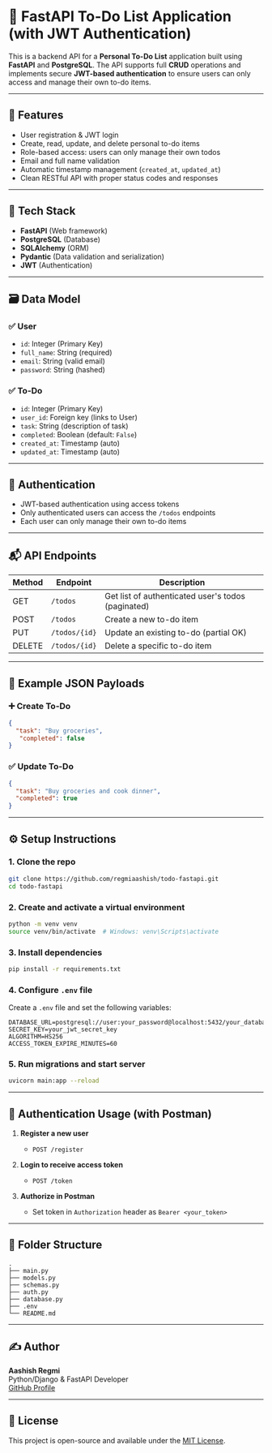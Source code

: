 # 📝 FastAPI To-Do List Application (with JWT Authentication)

This is a backend API for a **Personal To-Do List** application built using **FastAPI** and **PostgreSQL**. The API supports full **CRUD** operations and implements secure **JWT-based authentication** to ensure users can only access and manage their own to-do items.

---

## 🚀 Features

- User registration & JWT login
- Create, read, update, and delete personal to-do items
- Role-based access: users can only manage their own todos
- Email and full name validation
- Automatic timestamp management (`created_at`, `updated_at`)
- Clean RESTful API with proper status codes and responses

---

## 🧱 Tech Stack

- **FastAPI** (Web framework)
- **PostgreSQL** (Database)
- **SQLAlchemy** (ORM)
- **Pydantic** (Data validation and serialization)
- **JWT** (Authentication)

---

## 🗃️ Data Model

### ✅ User
- `id`: Integer (Primary Key)
- `full_name`: String (required)
- `email`: String (valid email)
- `password`: String (hashed)

### ✅ To-Do
- `id`: Integer (Primary Key)
- `user_id`: Foreign key (links to User)
- `task`: String (description of task)
- `completed`: Boolean (default: `False`)
- `created_at`: Timestamp (auto)
- `updated_at`: Timestamp (auto)

---

## 🔐 Authentication

- JWT-based authentication using access tokens
- Only authenticated users can access the `/todos` endpoints
- Each user can only manage their own to-do items

---

## 📬 API Endpoints

| Method | Endpoint         | Description                         |
|--------|------------------|-------------------------------------|
| GET    | `/todos`         | Get list of authenticated user's todos (paginated) |
| POST   | `/todos`         | Create a new to-do item             |
| PUT    | `/todos/{id}`    | Update an existing to-do (partial OK) |
| DELETE | `/todos/{id}`    | Delete a specific to-do item        |

---

## 🧪 Example JSON Payloads

### ➕ Create To-Do
```json
{
  "task": "Buy groceries", 
   "completed": false 
}
```

### ✅ Update To-Do
```json
{
  "task": "Buy groceries and cook dinner",
  "completed": true
}
```

---

## ⚙️ Setup Instructions

### 1. Clone the repo
```bash
git clone https://github.com/regmiaashish/todo-fastapi.git
cd todo-fastapi
```

### 2. Create and activate a virtual environment
```bash
python -m venv venv
source venv/bin/activate  # Windows: venv\Scripts\activate
```

### 3. Install dependencies
```bash
pip install -r requirements.txt
```

### 4. Configure `.env` file
Create a `.env` file and set the following variables:
```
DATABASE_URL=postgresql://user:your_password@localhost:5432/your_database
SECRET_KEY=your_jwt_secret_key
ALGORITHM=HS256
ACCESS_TOKEN_EXPIRE_MINUTES=60
```

### 5. Run migrations and start server
```bash
uvicorn main:app --reload
```

---

## 🔐 Authentication Usage (with Postman)

1. **Register a new user**
   - `POST /register`

2. **Login to receive access token**
   - `POST /token`

3. **Authorize in Postman**
   - Set token in `Authorization` header as `Bearer <your_token>`

---

## 📁 Folder Structure
```
.
├── main.py
├── models.py
├── schemas.py
├── auth.py
├── database.py
├── .env
└── README.md
```

---

## ✍️ Author

**Aashish Regmi**  
Python/Django & FastAPI Developer  
[GitHub Profile](https://github.com/regmiaashish)

---

## 📄 License

This project is open-source and available under the [MIT License](LICENSE).